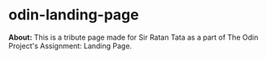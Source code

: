 # odin-landing-page

**About:**
This is a tribute page made for Sir Ratan Tata as a part of The Odin Project's Assignment: Landing Page.
